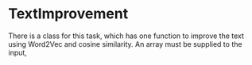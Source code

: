 # TextImprovement
There is a class for this task, which has one function to improve the text using Word2Vec and cosine similarity.
An array must be supplied to the input,
